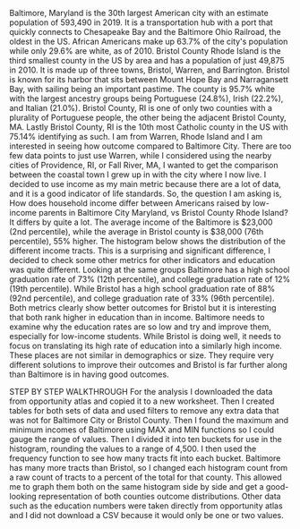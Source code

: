   Baltimore, Maryland is the 30th largest American city with an estimate population of 593,490 in 2019. It is a transportation hub with a port that quickly connects to Chesapeake Bay and the Baltimore Ohio Railroad, the oldest in the US. African Americans make up 63.7% of the city's population while only 29.6% are white, as of 2010. 
  Bristol County Rhode Island is the third smallest county in the US by area and has a population of just 49,875 in 2010. It is made up of three towns, Bristol, Warren, and Barrington. Bristol is known for its harbor that sits between Mount Hope Bay and Narragansett Bay, with sailing being an important pastime. The county is 95.7% white with the largest ancestry groups being Portuguese (24.8%), Irish (22.2%), and Italian (21.0%). Bristol County, RI is one of only two counties with a plurality of Portuguese people, the other being the adjacent Bristol County, MA. Lastly Bristol County, RI is the 10th most Catholic county in the US with 75.14% identifying as such. 
  I am from Warren, Rhode Island and I am interested in seeing how outcome compared to Baltimore City. There are too few data points to just use Warren, while I considered using the nearby cities of Providence, RI, or Fall River, MA, I wanted to get the comparison between the coastal town I grew up in with the city where I now live. I decided to use income as my main metric because there are a lot of data, and it is a good indicator of life standards. So, the question I am asking is,
How does household income differ between Americans raised by low-income parents in Baltimore City Maryland, vs Bristol County Rhode Island?
	It differs by quite a lot. The average income of the Baltimore is $23,000 (2nd percentile), while the average in Bristol county is $38,000 (76th percentile), 55% higher. The histogram below shows the distribution of the different income tracts. This is a surprising and significant difference, I decided to check some other metrics for other indicators and education was quite different. Looking at the same groups Baltimore has a high school graduation rate of 73% (12th percentile), and college graduation rate of 12% (19th percentile). While Bristol has a high school graduation rate of 88% (92nd percentile), and college graduation rate of 33% (96th percentile). Both metrics clearly show better outcomes for Bristol but it is interesting that both rank higher in education than in income. 
	Baltimore needs to examine why the education rates are so low and try and improve them, especially for low-income students. While Bristol is doing well, it needs to focus on translating its high rate of education into a similarly high income. These places are not similar in demographics or size. They require very different solutions to improve their outcomes and Bristol is far further along than Baltimore is in having good outcomes. 

STEP BY STEP WALKTHROUGH
  For the analysis I downloaded the data from opportunity atlas and copied it to a new worksheet. Then I created tables for both sets of data and used filters to remove any extra data that was not for Baltimore City or Bristol County. Then I found the maximum and minimum incomes of Baltimore using MAX and MIN functions so I could gauge the range of values. Then I divided it into ten buckets for use in the histogram, rounding the values to a range of 4,500. I then used the frequency function to see how many tracts fit into each bucket. Baltimore has many more tracts than Bristol, so I changed each histogram count from a raw count of tracts to a percent of the total for that county. This allowed me to graph them both on the same histogram side by side and get a good-looking representation of both counties outcome distributions. Other data such as the education numbers were taken directly from opportunity atlas and I did not download a CSV because it would only be one or two values. 


